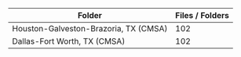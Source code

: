 | Folder                                |   Files / Folders |
|---------------------------------------|-------------------|
| Houston-Galveston-Brazoria, TX (CMSA) |               102 |
| Dallas-Fort Worth, TX (CMSA)          |               102 |